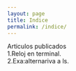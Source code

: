 ```yaml
---
layout: page
title: Indice
permalink: /indice/
---
```

Articulos publicados  
1.Reloj en terminal.  
2.Exa:alternariva a ls.



